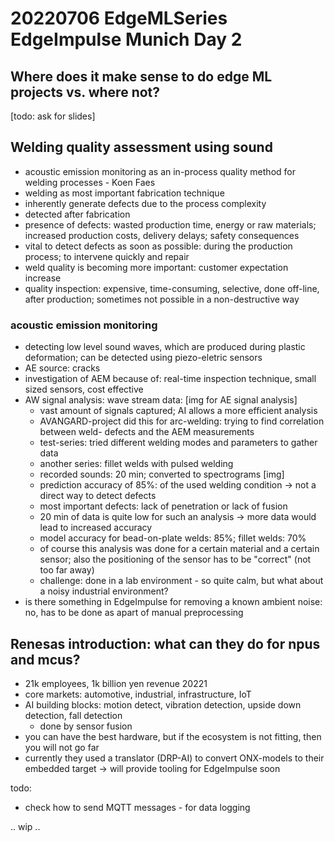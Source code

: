 # 20220706 EdgeMLSeries EdgeImpulse Munich Day 2

## Where does it make sense to do edge ML projects vs. where not?
[todo: ask for slides]

## Welding quality assessment using sound
* acoustic emission monitoring as an in-process quality method for welding processes - Koen Faes
* welding as most important fabrication technique
* inherently generate defects due to the process complexity
* detected after fabrication
* presence of defects: wasted production time, energy or raw materials; increased production costs, delivery delays; safety consequences
* vital to detect defects as soon as possible: during the production process; to intervene quickly and repair
* weld quality is becoming more important: customer expectation increase
* quality inspection: expensive, time-consuming, selective, done off-line, after production; sometimes not possible in a non-destructive way
### acoustic emission monitoring
* detecting low level sound waves, which are produced during plastic deformation; can be detected using piezo-eletric sensors
* AE source: cracks
* investigation of AEM because of: real-time inspection technique, small sized sensors, cost effective
* AW signal analysis: wave stream data:
[img for AE signal analysis]
  * vast amount of signals captured; AI allows a more efficient analysis
  * AVANGARD-project did this for arc-welding: trying to find correlation between weld- defects and the AEM measurements
  * test-series: tried different welding modes and parameters to gather data
  * another series: fillet welds with pulsed welding
  * recorded sounds: 20 min; converted to spectrograms
  [img]
  * prediction accuracy of 85%: of the used welding condition -> not a direct way to detect defects
  * most important defects: lack of penetration or lack of fusion
  * 20 min of data is quite low for such an analysis -> more data would lead to increased accuracy
  * model accuracy for bead-on-plate welds: 85%; fillet welds: 70%  
  * of course this analysis was done for a certain material and a certain sensor; also the positioning of the sensor has to be "correct" (not too far away)
  * challenge: done in a lab environment - so quite calm, but what about a noisy industrial environment?
* is there something in EdgeImpulse for removing a known ambient noise: no, has to be done as apart of manual preprocessing

## Renesas introduction: what can they do for npus and mcus?
* 21k employees, 1k billion yen revenue 20221
* core markets: automotive, industrial, infrastructure, IoT
* AI building blocks: motion detect, vibration detection, upside down detection, fall detection
  * done by sensor fusion
* you can have the best hardware, but if the ecosystem is not fitting, then you will not go far
* currently they used a translator (DRP-AI) to convert ONX-models to their embedded target -> will provide tooling for EdgeImpulse soon


  


todo:
* check how to send MQTT messages - for data logging




.. wip ..
